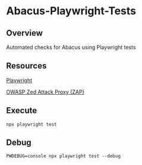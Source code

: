 # Abacus-Playwright-Tests


## Overview

Automated checks for Abacus using Playwright tests

## Resources

[Playwright](https://playwright.dev/)

[OWASP Zed Attack Proxy (ZAP)](https://www.zaproxy.org/)

## Execute

`npx playwright test`

## Debug

`PWDEBUG=console npx playwright test --debug`
